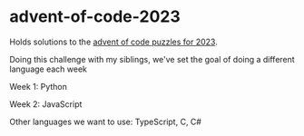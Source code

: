 # advent-of-code-2023
Holds solutions to the [advent of code puzzles for 2023](https://adventofcode.com/2023).

Doing this challenge with my siblings, we've set the goal of doing a different language each week

Week 1: Python

Week 2: JavaScript

Other languages we want to use: TypeScript, C, C#
